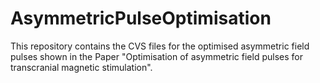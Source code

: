 # AsymmetricPulseOptimisation
This repository contains the CVS files for the optimised asymmetric field pulses shown in the Paper "Optimisation of asymmetric field pulses for transcranial magnetic stimulation".
